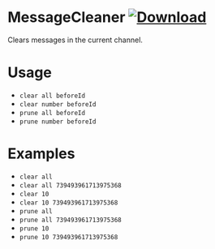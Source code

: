 # MessageCleaner [![Download](https://media.wtf/31024660)](https://betterdiscord.net/ghdl?id=3506 "MessageCleaner")
Clears messages in the current channel.

# Usage

-  `clear all beforeId`
-  `clear number beforeId`
-  `prune all beforeId`
-  `prune number beforeId`


# Examples

-  `clear all`
-  `clear all 739493961713975368`
-  `clear 10`
-  `clear 10 739493961713975368`
-  `prune all`
-  `prune all 739493961713975368`
-  `prune 10`
-  `prune 10 739493961713975368`
